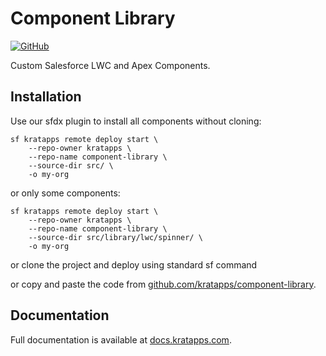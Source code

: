 # Component Library

[![GitHub](https://img.shields.io/badge/GitHub-Public-black?logo=github)](https://github.com/kratapps/component-library)

Custom Salesforce LWC and Apex Components.

## Installation

Use our sfdx plugin to install all components without cloning:

```shell
sf kratapps remote deploy start \
    --repo-owner kratapps \
    --repo-name component-library \
    --source-dir src/ \
    -o my-org
```

or only some components:

```shell
sf kratapps remote deploy start \
    --repo-owner kratapps \
    --repo-name component-library \
    --source-dir src/library/lwc/spinner/ \
    -o my-org
```

or clone the project and deploy using standard sf command

or copy and paste the code from
[github.com/kratapps/component-library](https://docs.kratapps.com/component-library/overview/components/).

## Documentation

Full documentation is available at
[docs.kratapps.com](https://docs.kratapps.com/component-library/overview/components/).
